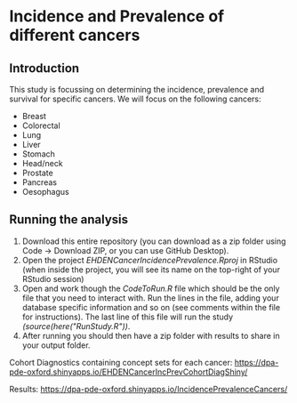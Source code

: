 Incidence and Prevalence of different cancers
========================================================================================================================================================

## Introduction
This study is focussing on determining the incidence, prevalence and survival for specific cancers. We will focus on the following cancers:
* Breast
* Colorectal
* Lung
* Liver
* Stomach
* Head/neck
* Prostate
* Pancreas
* Oesophagus

## Running the analysis
1) Download this entire repository (you can download as a zip folder using Code -> Download ZIP, or you can use GitHub Desktop). 
2) Open the project <i>EHDENCancerIncidencePrevalence.Rproj</i> in RStudio (when inside the project, you will see its name on the top-right of your RStudio session)
3) Open and work though the <i>CodeToRun.R</i> file which should be the only file that you need to interact with. Run the lines in the file, adding your database specific information and so on (see comments within the file for instructions). The last line of this file will run the study <i>(source(here("RunStudy.R"))</i>.     
4) After running you should then have a zip folder with results to share in your output folder.

Cohort Diagnostics containing concept sets for each cancer: https://dpa-pde-oxford.shinyapps.io/EHDENCancerIncPrevCohortDiagShiny/

Results: https://dpa-pde-oxford.shinyapps.io/IncidencePrevalenceCancers/


